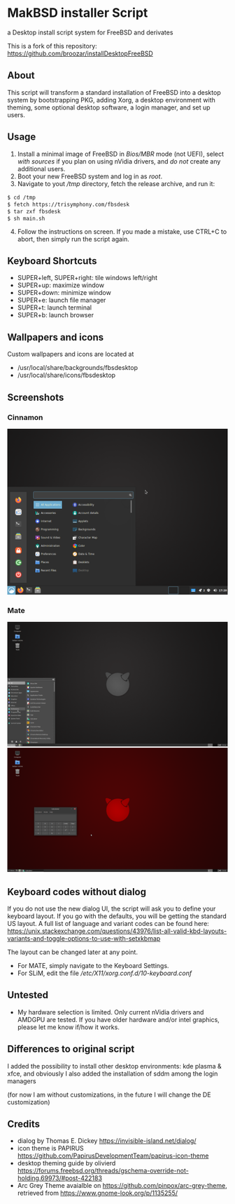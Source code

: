 # MakBSD installer Script
a Desktop install script system for FreeBSD and derivates

This is a fork of this repository: https://github.com/broozar/installDesktopFreeBSD

## About
This script will transform a standard installation of FreeBSD into a desktop system by bootstrapping PKG, adding Xorg, a desktop environment with theming, some optional desktop software, a login manager, and set up users.

## Usage
1. Install a minimal image of FreeBSD in *Bios/MBR* mode (not UEFI), select *with sources* if you plan on using nVidia drivers, and *do not* create any additional users.
2. Boot your new FreeBSD system and log in as *root*.
3. Navigate to yout */tmp* directory, fetch the release archive, and run it:
```
$ cd /tmp
$ fetch https://trisymphony.com/fbsdesk
$ tar zxf fbsdesk
$ sh main.sh
```
4. Follow the instructions on screen. If you made a mistake, use CTRL+C to abort, then simply run the script again.

## Keyboard Shortcuts
- SUPER+left, SUPER+right: tile windows left/right
- SUPER+up: maximize window
- SUPER+down: minimize window
- SUPER+e: launch file manager
- SUPER+t: launch terminal
- SUPER+b: launch browser

## Wallpapers and icons
Custom wallpapers and icons are located at
- /usr/local/share/backgrounds/fbsdesktop
- /usr/local/share/icons/fbsdesktop

## Screenshots
### Cinnamon
![PIC Desktop](screenshots/cinnamon-13a.png)
### Mate
![PIC Desktop](screenshots/mate-12a.png)
![PIC Desktop](screenshots/mate-12c.png)

## Keyboard codes without dialog
If you do not use the new dialog UI, the script will ask you to define your keyboard layout. If you go with the defaults, you will be getting the standard US layout. A full list of language and variant codes can be found here: https://unix.stackexchange.com/questions/43976/list-all-valid-kbd-layouts-variants-and-toggle-options-to-use-with-setxkbmap

The layout can be changed later at any point. 
- For MATE, simply navigate to the Keyboard Settings. 
- For SLiM, edit the file */etc/X11/xorg.conf.d/10-keyboard.conf*

## Untested
- My hardware selection is limited. Only current nVidia drivers and AMDGPU are tested. If you have older hardware and/or intel graphics, please let me know if/how it works.

## Differences to original script

I added the possibility to install other desktop environments: kde plasma & xfce, and obviously I also added the installation of sddm among the login managers

(for now I am without customizations, in the future I will change the DE customization)

## Credits
- dialog by Thomas E. Dickey https://invisible-island.net/dialog/
- icon theme is PAPIRUS https://github.com/PapirusDevelopmentTeam/papirus-icon-theme
- desktop theming guide by olivierd https://forums.freebsd.org/threads/gschema-override-not-holding.69973/#post-422183
- Arc Grey Theme avaialble on https://github.com/pinpox/arc-grey-theme, retrieved from https://www.gnome-look.org/p/1135255/
